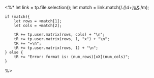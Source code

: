 <%*
	let link = tp.file.selection();
	let match = link.match(/.*(\d+)[xX](\d+).*/m);

	if (match){
		let rows = +match[1];
		let cols = +match[2];

		tR += tp.user.matrix(rows, cols) + "\n";
		tR += tp.user.matrix(rows, 1, "x") + "\n";
		tR += "=\n";
		tR += tp.user.matrix(rows, 1) + "\n";		
	} else {
		tR += "Error: format is: (num_rows)[xX](num_cols)";
	}
%>

